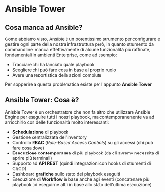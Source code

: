 # Ansible Tower

## Cosa manca ad Ansible?

Come abbiamo visto, Ansible è un potentissimo strumento per configurare e gestire ogni parte della nostra infrastruttura però, in quanto strumento da commandline, manca effettivamente di alcune funzionalità più raffinate, fondamentali in ambienti Enterprise, come ad esempio:

- Tracciare chi ha lanciato quale playbook
- Scegliere chi può fare cosa in base al proprio ruolo
- Avere una reportistica delle azioni compiute

Per sopperire a questa problematica esiste per l'appunto **Ansible Tower**


## Ansible Tower: Cosa è?

Anisble Tower è un orchestratore che non fa altro che utilizzare Ansible Engine per eseguire tutti i nostri playbook, ma contemporanemente va ad arricchirlo con delle funzionalità molto interessanti:

- **Schedulazione** di playbook
- Gestione centralizzata dell'inventory
- Controllo **RBAC** (*Role-Based Access Controls*) su gli accessi (chi può fare cosa dove)
- **Esecuzione contemporanea** di più playbook (da cli avremo necessita di aprire più terminali)
- Supporto ad **API REST** (quindi integrazioni con hooks di strumenti di CI/CD)
- Dashboard **grafiche** sullo stato dei playbook eseguiti
- Esecuzione di **Workflow** in base anche agli eventi (concatenare più playbook od eseguirne altri in base allo stato dell'ultima esecuzione)
